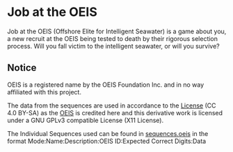 # Job at the OEIS

Job at the OEIS (Offshore Elite for Intelligent Seawater) is a game about you, a new recruit at the OEIS being tested to death by their rigorous selection process. Will you fall victim to the intelligent seawater, or will you survive?

## Notice

OEIS is a registered name by the OEIS Foundation Inc. and in no way affiliated with this project.

The data from the sequences are used in accordance to the [License](https://oeis.org/LICENSE) (CC 4.0 BY-SA) as the [OEIS](https://oeis.org/) is credited here and this derivative work is licensed under a GNU GPLv3 compatible License (X11 License).

The Individual Sequences used can be found in [sequences.oeis](./Assets/sequences.oeis) in the format Mode:Name:Description:OEIS ID:Expected Correct Digits:Data
